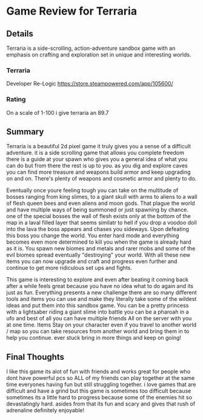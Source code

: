 # Game Review for Terraria

## Details
Terraria is a side-scrolling, action-adventure sandbox game with an emphasis on crafting and exploration set in unique and interesting worlds.

### Terraria 
Developer Re-Logic
https://store.steampowered.com/app/105600/

### Rating
On a scale of 1-100 i give terraria an 89.7 

## Summary
  Terraria is a beautiful 2d pixel game it truly gives you a sense of a difficult adventure. it is a side scrolling game that allows you complete freedom there is a guide at your spawn who gives you a general idea of what you can do but from there the rest is up to you. as you dig and explore caves you can find more treasure and weapons build armor and keep upgrading on and on. There's plenty of weapons and cosmetic armor and plenty to do.
  
  Eventually once youre feeling tough you can take on the multitude of bosses ranging from king slimes, to a giant skull with arms to aliens to a wall of flesh queen bees and even aliens and moon gods. That plague the world and have multiple ways of being summoned or just spawning by chance. one of the special bosses the wall of flesh exists only at the bottom of the map in a laval filled layer that seems similatr to hell if you drop a voodoo doll into the lava the boss appears and chases you sideways. Upon defeating this boss you change the world. You enter hard mode and everything becomes even more determined to kill you when the game is already hard as it is. You spawn new biomes and metals and rarer mobs and some of the evil biomes spread eventually "destroying" your world. With all these new items you can now upgrade and craft and progress even further and continue to get more ridiculous set ups and fights.
  
   This game is interesting to explore and even after beating it coming back after a while feels great because you have no idea what to do again and its just as fun. Everything presents a new challenge there are so many different tools and items you can use and make they literally take some of the wildest ideas and put them into this sandbox game. You can be a pretty princess with a lightsaber riding a giant slime into battle you can be a pharoah in a ufo and best of all you can have multiple friends All on the server with you at one time. Items Stay on your character even if you travel to another world / map so you can take resources from another world and bring them in to help you continue. ever stuck bring in more things and keep on going!

## Final Thoughts
I like this game its alot of fun with friends and works great for people who dont have powerful pcs so ALL of my friends can play together at the same time everyones having fun but still struggling together. i love games that are difficult and have a grind but this game is sometimes too difficult because sometimes its a little hard to progress because some of the enemies hit so devastatingly hard. asides from that its fun and scary and gives that rush of adrenaline definitely enjoyable!
